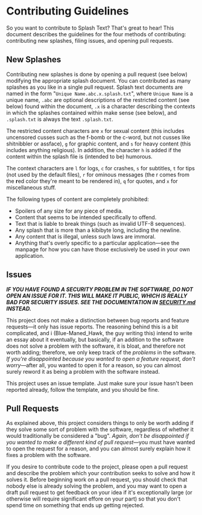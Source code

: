 # Contributing Guidelines

So you want to contribute to Splash Text?  That's great to hear!  This document describes the guidelines for the four methods of contributing:  contributing new splashes, filing issues, and opening pull requests.

## New Splashes

Contributing new splashes is done by opening a pull request (see below) modifying the appropriate splash document.  You can contributed as many splashes as you like in a single pull request.  Splash text documents are named in the form "`Unique Name.abc.x.splash.txt`", where `Unique Name` is a unique name, `.abc` are optional descriptions of the restricted content (see below) found within the document, `.x` is a character describing the contexts in which the splashes contained within make sense (see below), and `.splash.txt` is always the text `.splash.txt`.

The restricted content characters are `x` for sexual content (this includes uncensored cusses such as the f-bomb or the c-word, but not cusses like shitnibbler or assface), `g` for graphic content, and `s` for heavy content (this includes anything religious).  In addition, the character `h` is added if the content within the splash file is (intended to be) humorous.

The context characters are `l` for logs, `c` for crashes, `s` for subtitles, `t` for tips (not used by the default files), `r` for ominous messages (the r comes from the **r**ed color they're meant to be rendered in), `q` for quotes, and `x` for miscellaneous stuff.

The following types of content are completely prohibited:

- Spoilers of any size for any piece of media.
- Content that seems to be intended specifically to offend.
- Text that is liable to break things (such as invalid UTF-8 sequences).
- Any splash that is more than a kibibyte long, including the newline.
- Any content that is illegal, unless such laws are immoral.
- Anything that's overly specific to a particular application—see the manpage for how you can have those exclusively be used in your own application.

## Issues

_**IF YOU HAVE FOUND A SECURITY PROBLEM IN THE SOFTWARE, DO NOT OPEN AN ISSUE FOR IT.  THIS WILL MAKE IT PUBLIC, WHICH IS REALLY BAD FOR SECURITY ISSUES.  SEE THE DOCUMENTATION IN [SECURITY.md](./SECURITY.md) INSTEAD.**_

This project does not make a distinction between bug reports and feature requests—it only has issue reports.  The reasoning behind this is a bit complicated, and i (Blue-Maned\_Hawk, the guy writing this) intend to write an essay about it eventually, but basically, if an addition to the software does not solve a problem with the software, it is bloat, and therefore not worth adding; therefore, we only keep track of the _problems_ in the software.  _If you're disappointed because you wanted to open a feature request, don't worry_—after all, you wanted to open it for a reason, so you can almost surely reword it as being a problem with the software instead.

This project uses an issue template.  Just make sure your issue hasn't been reported already, follow the template, and you should be fine.

## Pull Requests

As explained above, this project considers things to only be worth adding if they solve some sort of problem with the software, regardless of whether it would traditionally be considered a "bug".  _Again, don't be disappointed if you wanted to make a different kind of pull request_—you must have wanted to open the request for a reason, and you can almost surely explain how it fixes a problem with the software.

If you desire to contribute code to the project, please open a pull request and describe the problem which your contribution seeks to solve and how it solves it.  Before beginning work on a pull request, you should check that nobody else is already solving the problem, and you may want to open a draft pull request to get feedback on your idea if it's exceptionally large (or otherwise will require significant effore on your part) so that you don't spend time on something that ends up getting rejected.
